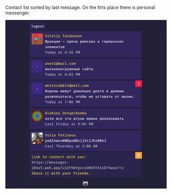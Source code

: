 Contact list sorted by last message. On the firts place there is personal messenger.

![GitHub Logo](https://raw.githubusercontent.com/tarakanovvitaliy/temp/master/src/images/ssh_2.jpg)
